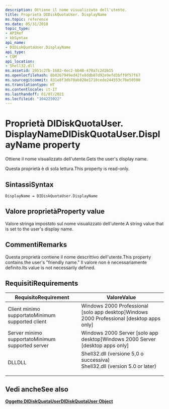 ```yaml
---
description: Ottiene il nome visualizzato dell'utente.
title: Proprietà DIDiskQuotaUser. DisplayName
ms.topic: reference
ms.date: 05/31/2018
topic_type:
- APIRef
- kbSyntax
api_name:
- DIDiskQuotaUser.DisplayName
api_type:
- COM
api_location:
- Shell32.dll
ms.assetid: 2951c2fb-1682-4ec2-bb48-470a7c2d2b15
ms.openlocfilehash: 8b0267949ed42fe8ddb07d92e9efd3bff9f57f67
ms.sourcegitcommit: 831e8f3db78ab820e1710cede244553c70e50500
ms.translationtype: HT
ms.contentlocale: it-IT
ms.lasthandoff: 01/07/2021
ms.locfileid: "104225922"
---
```

# <a name="didiskquotauserdisplayname-property"></a><span data-ttu-id="0b10e-103">Proprietà DIDiskQuotaUser. DisplayName</span><span class="sxs-lookup"><span data-stu-id="0b10e-103">DIDiskQuotaUser.DisplayName property</span></span>

<span data-ttu-id="0b10e-104">Ottiene il nome visualizzato dell'utente.</span><span class="sxs-lookup"><span data-stu-id="0b10e-104">Gets the user's display name.</span></span>

<span data-ttu-id="0b10e-105">Questa proprietà è di sola lettura.</span><span class="sxs-lookup"><span data-stu-id="0b10e-105">This property is read-only.</span></span>

## <a name="syntax"></a><span data-ttu-id="0b10e-106">Sintassi</span><span class="sxs-lookup"><span data-stu-id="0b10e-106">Syntax</span></span>


```JScript
DisplayName = DIDiskQuotaUser.DisplayName
```



## <a name="property-value"></a><span data-ttu-id="0b10e-107">Valore proprietà</span><span class="sxs-lookup"><span data-stu-id="0b10e-107">Property value</span></span>

<span data-ttu-id="0b10e-108">Valore stringa impostato sul nome visualizzato dell'utente.</span><span class="sxs-lookup"><span data-stu-id="0b10e-108">A string value that is set to the user's display name.</span></span>

## <a name="remarks"></a><span data-ttu-id="0b10e-109">Commenti</span><span class="sxs-lookup"><span data-stu-id="0b10e-109">Remarks</span></span>

<span data-ttu-id="0b10e-110">Questa proprietà contiene il nome descrittivo dell'utente.</span><span class="sxs-lookup"><span data-stu-id="0b10e-110">This property contains the user's "friendly name."</span></span> <span data-ttu-id="0b10e-111">Il valore non è necessariamente definito.</span><span class="sxs-lookup"><span data-stu-id="0b10e-111">Its value is not necessarily defined.</span></span>

## <a name="requirements"></a><span data-ttu-id="0b10e-112">Requisiti</span><span class="sxs-lookup"><span data-stu-id="0b10e-112">Requirements</span></span>



| <span data-ttu-id="0b10e-113">Requisito</span><span class="sxs-lookup"><span data-stu-id="0b10e-113">Requirement</span></span> | <span data-ttu-id="0b10e-114">Valore</span><span class="sxs-lookup"><span data-stu-id="0b10e-114">Value</span></span> |
|-------------------------------------|---------------------------------------------------------------------------------------------------------------|
| <span data-ttu-id="0b10e-115">Client minimo supportato</span><span class="sxs-lookup"><span data-stu-id="0b10e-115">Minimum supported client</span></span><br/> | <span data-ttu-id="0b10e-116">Windows 2000 Professional \[solo app desktop\]</span><span class="sxs-lookup"><span data-stu-id="0b10e-116">Windows 2000 Professional \[desktop apps only\]</span></span><br/>                                                    |
| <span data-ttu-id="0b10e-117">Server minimo supportato</span><span class="sxs-lookup"><span data-stu-id="0b10e-117">Minimum supported server</span></span><br/> | <span data-ttu-id="0b10e-118">Windows 2000 Server \[solo app desktop\]</span><span class="sxs-lookup"><span data-stu-id="0b10e-118">Windows 2000 Server \[desktop apps only\]</span></span><br/>                                                          |
| <span data-ttu-id="0b10e-119">DLL</span><span class="sxs-lookup"><span data-stu-id="0b10e-119">DLL</span></span><br/>                      | <dl> <span data-ttu-id="0b10e-120"><dt>Shell32.dll (versione 5,0 o successiva)</dt></span><span class="sxs-lookup"><span data-stu-id="0b10e-120"><dt>Shell32.dll (version 5.0 or later)</dt></span></span> </dl> |



## <a name="see-also"></a><span data-ttu-id="0b10e-121">Vedi anche</span><span class="sxs-lookup"><span data-stu-id="0b10e-121">See also</span></span>

<dl> <dt>

[<span data-ttu-id="0b10e-122">**Oggetto DIDiskQuotaUser**</span><span class="sxs-lookup"><span data-stu-id="0b10e-122">**DIDiskQuotaUser Object**</span></span>](didiskquotauser-object.md)
</dt> </dl>

 

 




